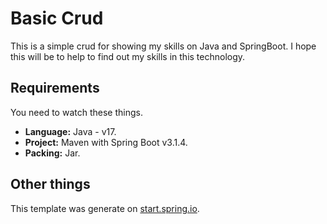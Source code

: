 # Basic Crud

This is a simple crud for showing my skills on Java and SpringBoot. I hope this will be to help to find out my skills in this technology.

## Requirements

You need to watch these things.

- **Language:** Java - v17.
- **Project:** Maven with Spring Boot v3.1.4.
- **Packing:** Jar.

## Other things

This template was generate on [start.spring.io](https://start.spring.io/#!type=maven-project&language=java&platformVersion=3.1.4&packaging=jar&jvmVersion=17&groupId=com.mycrud&artifactId=crud&name=crud&description=This%20is%20a%20busic%20crud%20in%20Spring%20boot&packageName=com.mycrud.crud&dependencies=web,data-jpa,postgresql).

